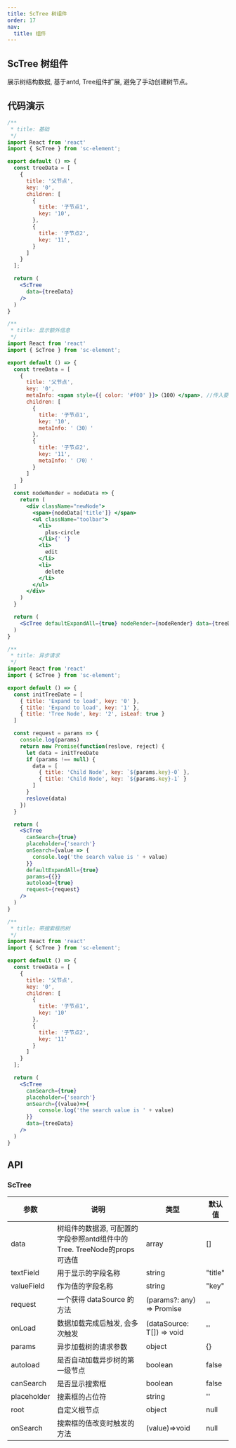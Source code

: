 ```yaml
---
title: ScTree 树组件
order: 17
nav:
  title: 组件
---
```


## ScTree 树组件

展示树结构数据, 基于antd, Tree组件扩展, 避免了手动创建树节点。

## 代码演示

``` jsx
/**
 * title: 基础
 */
import React from 'react'
import { ScTree } from 'sc-element';

export default () => {
  const treeData = [
    {
      title: '父节点',
      key: '0',
      children: [
        {
          title: '子节点1',
          key: '10',
        },
        {
          title: '子节点2',
          key: '11',
        }
      ]
    }
  ];

  return (
    <ScTree
      data={treeData}
    />
  )
}
```

``` jsx
/**
 * title: 显示额外信息
 */
import React from 'react'
import { ScTree } from 'sc-element';

export default () => {
  const treeData = [
    {
      title: '父节点',
      key: '0',
      metaInfo: <span style={{ color: '#f00' }}>（100）</span>, //传入要额外显示信息，可以是普通的字符串，也可以是dom
      children: [
        {
          title: '子节点1',
          key: '10',
          metaInfo: '（30）'
        },
        {
          title: '子节点2',
          key: '11',
          metaInfo: '（70）'
        }
      ]
    }
  ]
  const nodeRender = nodeData => {
    return (
      <div className="newNode">
        <span>{nodeData['title']} </span>
        <ul className="toolbar">
          <li>
            plus-circle
          </li>{' '}
          <li>
            edit
          </li>
          <li>
            delete
          </li>
        </ul>
      </div>
    )
  }

  return (
    <ScTree defaultExpandAll={true} nodeRender={nodeRender} data={treeData} />
  )
}
```

``` jsx
/**
 * title: 异步请求
 */
import React from 'react'
import { ScTree } from 'sc-element';

export default () => {
  const initTreeDate = [
    { title: 'Expand to load', key: '0' },
    { title: 'Expand to load', key: '1' },
    { title: 'Tree Node', key: '2', isLeaf: true }
  ]

  const request = params => {
    console.log(params)
    return new Promise(function(reslove, reject) {
      let data = initTreeDate
      if (params !== null) {
        data = [
          { title: 'Child Node', key: `${params.key}-0` },
          { title: 'Child Node', key: `${params.key}-1` }
        ]
      }
      reslove(data)
    })
  }

  return (
    <ScTree
      canSearch={true}
      placeholder={'search'}
      onSearch={value => {
        console.log('the search value is ' + value)
      }}
      defaultExpandAll={true}
      params={{}}
      autoload={true}
      request={request}
    />
  )
}
```

``` jsx
/**
 * title: 带搜索框的树
 */
import React from 'react'
import { ScTree } from 'sc-element';

export default () => {
  const treeData = [
    {
      title: '父节点',
      key: '0',
      children: [
        {
          title: '子节点1',
          key: '10'
        },
        {
          title: '子节点2',
          key: '11'
        }
      ]
    }
  ];

  return (
    <ScTree
      canSearch={true}
      placeholder={'search'}
      onSearch={(value)=>{
          console.log('the search value is ' + value)
      }}
      data={treeData}
    />
  )
}
```

## API

### ScTree

| 参数 | 说明 | 类型 | 默认值 |
| --- | --- | --- | --- |
| data | 树组件的数据源, 可配置的字段参照antd组件中的Tree. TreeNode的props可选值  | array | [] |
| textField | 用于显示的字段名称  | string | "title" |
| valueField | 作为值的字段名称  | string | "key" |
| request | 一个获得 dataSource 的方法 | (params?: any) => Promise | '' |
| onLoad | 数据加载完成后触发, 会多次触发 | (dataSource: T[]) => void | '' |
| params | 异步加载树的请求参数  | object | {} |
| autoload | 是否自动加载异步树的第一级节点  | boolean | false |
| canSearch | 是否显示搜索框 | boolean | false |
| placeholder | 搜素框的占位符 | string | '' |
| root | 自定义根节点  | object | null |
| onSearch | 搜索框的值改变时触发的方法 | (value)=>void | null |
